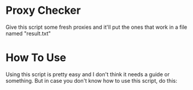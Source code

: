 # Proxy Checker
Give this script some fresh proxies and it'll put the ones that work in a file named "result.txt"
# How To Use
Using this script is pretty easy and I don't think it needs a guide or something. But in case you don't know how to use this script, do this:

